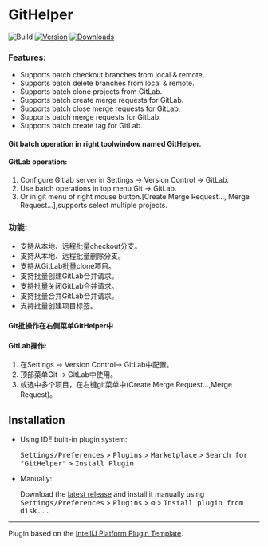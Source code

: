 # GitHelper

![Build](https://github.com/Lv-lifeng/GitHelper/workflows/Build/badge.svg)
[![Version](https://img.shields.io/jetbrains/plugin/v/PLUGIN_ID.svg)](https://plugins.jetbrains.com/plugin/PLUGIN_ID)
[![Downloads](https://img.shields.io/jetbrains/plugin/d/PLUGIN_ID.svg)](https://plugins.jetbrains.com/plugin/PLUGIN_ID)

<!-- Plugin description -->
### Features:

- Supports batch checkout branches from local & remote.
- Supports batch delete branches from local & remote.
- Supports batch clone projects from GitLab.
- Supports batch create merge requests for GitLab.
- Supports batch close merge requests for GitLab.
- Supports batch merge requests for GitLab.
- Supports batch create tag for GitLab.

#### Git batch operation in right toolwindow named GitHelper.
#### GitLab operation:
1. Configure Gitlab server in Settings -> Version Control -> GitLab.
2. Use batch operations in top menu Git -> GitLab.
3. Or in git menu of right mouse button.[Create Merge Request..., Merge Request...],supports select multiple projects.



### 功能:

- 支持从本地、远程批量checkout分支。
- 支持从本地、远程批量删除分支。
- 支持从GitLab批量clone项目。
- 支持批量创建GitLab合并请求。
- 支持批量关闭GitLab合并请求。
- 支持批量合并GitLab合并请求。
- 支持批量创建项目标签。

#### Git批操作在右侧菜单GitHelper中
#### GitLab操作:

1. 在Settings -> Version Control-> GitLab中配置。
2. 顶部菜单Git -> GitLab中使用。
3. 或选中多个项目，在右键git菜单中(Create Merge Request...,Merge Request)。
<!-- Plugin description end -->

## Installation

- Using IDE built-in plugin system:
  
  <kbd>Settings/Preferences</kbd> > <kbd>Plugins</kbd> > <kbd>Marketplace</kbd> > <kbd>Search for "GitHelper"</kbd> >
  <kbd>Install Plugin</kbd>
  
- Manually:

  Download the [latest release](https://github.com/Lv-lifeng/GitHelper/releases/latest) and install it manually using
  <kbd>Settings/Preferences</kbd> > <kbd>Plugins</kbd> > <kbd>⚙️</kbd> > <kbd>Install plugin from disk...</kbd>


---
Plugin based on the [IntelliJ Platform Plugin Template][template].

[template]: https://github.com/JetBrains/intellij-platform-plugin-template
